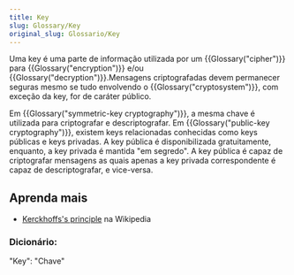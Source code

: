 ```yaml
---
title: Key
slug: Glossary/Key
original_slug: Glossario/Key
---
```


Uma key é uma parte de informação utilizada por um {{Glossary("cipher")}} para {{Glossary("encryption")}} e/ou {{Glossary("decryption")}}.Mensagens criptografadas devem permanecer seguras mesmo se tudo envolvendo o {{Glossary("cryptosystem")}}, com exceção da key, for de caráter público.

Em {{Glossary("symmetric-key cryptography")}}, a mesma chave é utilizada para criptografar e descriptografar. Em {{Glossary("public-key cryptography")}}, existem keys relacionadas conhecidas como keys públicas e keys privadas. A key pública é disponibilizada gratuitamente, enquanto, a key privada é mantida "em segredo". A key pública é capaz de criptografar mensagens as quais apenas a key privada correspondente é capaz de descriptografar, e vice-versa.

## Aprenda mais

- [Kerckhoffs's principle](http://en.wikipedia.org/wiki/Kerckhoffs%27s_principle) na Wikipedia

### Dicionário:

"Key": "Chave"
